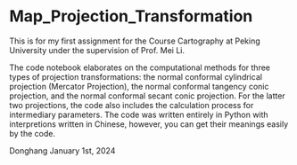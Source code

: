 # Map_Projection_Transformation

This is for my first assignment for the Course Cartography at Peking University under the supervision of Prof. Mei Li.

The code notebook elaborates on the computational methods for three types of projection transformations: the normal conformal cylindrical projection (Mercator Projection), the normal conformal tangency conic projection, and the normal conformal secant conic projection. For the latter two projections, the code also includes the calculation process for intermediary parameters. The code was written entirely in Python with interpretions written in Chinese, however, you can get their meanings easily by the code.

Donghang
January 1st, 2024
